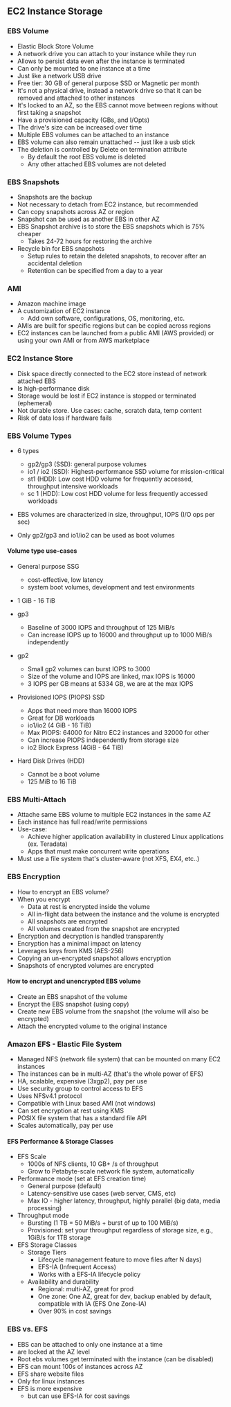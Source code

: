 ## EC2 Instance Storage

### EBS Volume

* Elastic Block Store Volume
* A network drive you can attach to your instance while they run
* Allows to persist data even after the instance is terminated
* Can only be mounted to one instance at a time
* Just like a network USB drive
* Free tier: 30 GB of general purpose SSD or Magnetic per month
* It's not a physical drive, instead a network drive so that it can be removed and attached to other instances
* It's locked to an AZ, so the EBS cannot move between regions without first taking a snapshot
* Have a provisioned capacity (GBs, and I/Opts)
* The drive's size can be increased over time
* Multiple EBS volumes can be attached to an instance
* EBS volume can also remain unattached -- just like a usb stick
* The deletion is controlled by Delete on termination attribute
  * By default the root EBS volume is deleted 
  * Any other attached EBS volumes are not deleted
  

### EBS Snapshots

* Snapshots are the backup
* Not necessary to detach from EC2 instance, but recommended
* Can copy snapshots across AZ or region
* Snapshot can be used as another EBS in other AZ
*  EBS Snapshot archive is to store the EBS snapshots which is 75% cheaper
   *  Takes 24-72 hours for restoring the archive
* Recycle bin for EBS snapshots
  * Setup rules to retain the deleted snapshots, to recover after an accidental deletion
  * Retention can be specified from a day to a year


### AMI

* Amazon machine image 
* A customization of EC2 instance
  * Add own software, configurations, OS, monitoring, etc.
* AMIs are built for specific regions but can be copied across regions 
* EC2 instances can be launched from a public AMI (AWS provided) or using your own AMI or from AWS marketplace


### EC2 Instance Store

* Disk space directly connected to the EC2 store instead of network attached EBS
* Is high-performance disk
* Storage would be lost if EC2 instance is stopped or terminated (ephemeral)
* Not durable store. Use cases: cache, scratch data, temp content
* Risk of data loss if hardware fails

### EBS Volume Types

* 6 types
  * gp2/gp3 (SSD): general purpose volumes
  * io1 / io2 (SSD): Highest-performance SSD volume for mission-critical
  * st1 (HDD): Low cost HDD volume for frequently accessed, throughput intensive workloads
  * sc 1 (HDD): Low cost HDD volume for less frequently accessed workloads

* EBS volumes are characterized in size, throughput, IOPS (I/O ops per sec)
* Only gp2/gp3 and io1/io2 can be used as boot volumes

#### Volume type use-cases

* General purpose SSG
  * cost-effective, low latency
  * system boot volumes, development and test environments
* 1 GiB - 16 TiB
* gp3
  * Baseline of 3000 IOPS and throughput of 125 MiB/s
  * Can increase IOPS up to 16000 and throughput up to 1000 MiB/s independently
* gp2
  * Small gp2 volumes can burst IOPS to 3000
  * Size of the volume and IOPS are linked, max IOPS is 16000
  * 3 IOPS per GB means at 5334 GB, we are at the max IOPS

* Provisioned IOPS (PIOPS) SSD
  * Apps that need more than 16000 IOPS
  * Great for DB workloads
  * io1/io2 (4 GiB - 16 TiB)
  * Max PIOPS: 64000 for Nitro EC2 instances and 32000 for other
  * Can increase PIOPS independently from storage size
  * io2 Block Express (4GiB - 64 TiB)

* Hard Disk Drives (HDD)
  * Cannot be a boot volume
  * 125 MiB to 16 TiB


### EBS Multi-Attach

* Attache same EBS volume to multiple EC2 instances in the same AZ
* Each instance has full read/write permissions
* Use-case:
  * Achieve higher application availability in clustered Linux applications (ex. Teradata)
  * Apps that must make concurrent write operations
* Must use a file system that's cluster-aware (not XFS, EX4, etc..)


### EBS Encryption

* How to encrypt an EBS volume?
* When you encrypt
  * Data at rest is encrypted inside the volume
  * All in-flight data between the instance and the volume is encrypted
  * All snapshots are encrypted
  * All volumes created from the snapshot are encrypted
* Encryption and decryption is handled transparently
* Encryption has a minimal impact on latency
* Leverages keys from KMS (AES-256)
* Copying an un-encrypted snapshot allows encryption
* Snapshots of encrypted volumes are encrypted

#### How to encrypt and unencrypted EBS volume

* Create an EBS snapshot of the volume
* Encrypt the EBS snapshot (using copy)
* Create new EBS volume from the snapshot (the volume will also be encrypted)
* Attach the encrypted volume to the original instance

### Amazon EFS - Elastic File System

* Managed NFS (network file system) that can be mounted on many EC2 instances
* The instances can be in multi-AZ (that's the whole power of EFS)
* HA, scalable, expensive (3xgp2), pay per use
* Use security group to control access to EFS
* Uses NFSv4.1 protocol
* Compatible with Linux based AMI (not windows)
* Can set encryption at rest using KMS
* POSIX file system that has a standard file API
* Scales automatically, pay per use

#### EFS Performance & Storage Classes

* EFS Scale 
  * 1000s of NFS clients, 10 GB+ /s of throughput
  * Grow to Petabyte-scale network file system, automatically
* Performance mode (set at EFS creation time)
  * General purpose (default)
  * Latency-sensitive use cases (web server, CMS, etc)
  * Max IO - higher latency, throughput, highly parallel (big data, media processing)
* Throughput mode
  * Bursting (1 TB = 50 MiB/s + burst of up to 100 MiB/s)
  * Provisioned: set your throughput regardless of storage size, e.g., 1GiB/s for 1TB storage
* EFS Storage Classes
  * Storage Tiers
    * Lifecycle management feature to move files after N days)
    * EFS-IA (Infrequent Access)
    * Works with a EFS-IA lifecycle policy
  * Availability and durability
    * Regional: multi-AZ, great for prod
    * One zone: One AZ, great for dev, backup enabled by default, compatible with IA (EFS One Zone-IA)
    * Over 90% in cost savings


### EBS vs. EFS
*   EBS can be attached to only one instance at a time
*   are locked at the AZ level
*   Root ebs volumes get terminated with the instance (can be disabled)
*   EFS can mount 100s of instances across AZ
*   EFS share website files
*   Only for linux instances
*   EFS is more expensive
    *   but can use EFS-IA for cost savings
